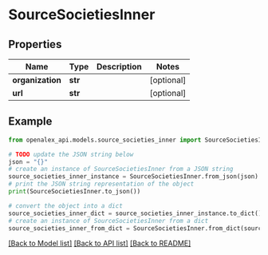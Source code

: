 # SourceSocietiesInner


## Properties

Name | Type | Description | Notes
------------ | ------------- | ------------- | -------------
**organization** | **str** |  | [optional] 
**url** | **str** |  | [optional] 

## Example

```python
from openalex_api.models.source_societies_inner import SourceSocietiesInner

# TODO update the JSON string below
json = "{}"
# create an instance of SourceSocietiesInner from a JSON string
source_societies_inner_instance = SourceSocietiesInner.from_json(json)
# print the JSON string representation of the object
print(SourceSocietiesInner.to_json())

# convert the object into a dict
source_societies_inner_dict = source_societies_inner_instance.to_dict()
# create an instance of SourceSocietiesInner from a dict
source_societies_inner_from_dict = SourceSocietiesInner.from_dict(source_societies_inner_dict)
```
[[Back to Model list]](../README.md#documentation-for-models) [[Back to API list]](../README.md#documentation-for-api-endpoints) [[Back to README]](../README.md)


